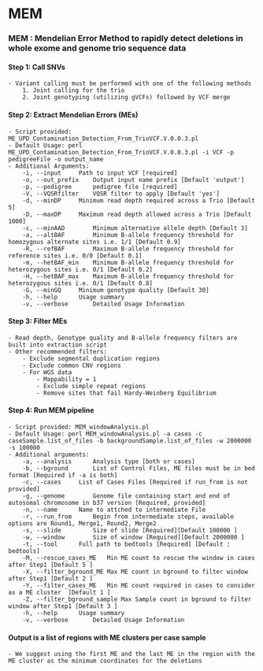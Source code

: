 # MEM
### MEM : Mendelian Error Method to rapidly detect deletions in whole exome and genome trio sequence data

#### Step 1: Call SNVs
	- Variant calling must be performed with one of the following methods
		1. Joint calling for the trio
		2. Joint genotyping (utilizing gVCFs) followed by VCF merge
		
#### Step 2: Extract Mendelian Errors (MEs) 
	- Script provided: ME_UPD_Contamination_Detection_From_TrioVCF.V.0.0.3.pl
	- Default Usage: perl ME_UPD_Contamination_Detection_From_TrioVCF.V.0.0.3.pl -i VCF -p pedigreeFile -o output_name
	- Additional Arguments:
		-i, --input		Path to input VCF [required]
		-o, --out_prefix	Output input name prefix [Default 'output']
		-p, --pedigree		pedigree file [required]
		-V, --VQSRfilter	VQSR filter to apply [Default 'yes']
		-d, --minDP		Minimum read depth required across a Trio [Default 5]
		-D, --maxDP		Maximum read depth allowed across a Trio [Default 1000]
		-c, --minAAD		Minimum alternative allele depth [Default 3]
		-a, --altBAF		Minimum B-allele frequency threshold for homozygous alternate sites i.e. 1/1 [Default 0.9]
		-R, --refBAF		Maximum B-allele frequency threshold for reference sites i.e. 0/0 [Default 0.1]
		-m, --hetBAF_min	Minimum B-allele frequency threshold for heterozygous sites i.e. 0/1 [Default 0.2]
		-H, --hetBAF_max	Maximum B-allele frequency threshold for heterozygous sites i.e. 0/1 [Default 0.8]
		-G, --minGQ		Minimum genotype quality [Default 30]
		-h, --help		Usage summary
		-v, --verbose		Detailed Usage Information

#### Step 3: Filter MEs
	- Read depth, Genotype quality and B-allele frequency filters are built into extraction script
	- Other recommended filters:
		- Exclude segmental duplication regions
		- Exclude common CNV regions
		- For WGS data
			- Mappability = 1
			- Exclude simple repeat regions
			- Remove sites that fail Hardy-Weinberg Equilibrium
			
#### Step 4: Run MEM pipeline
	- Script provided: MEM_windowAnalysis.pl
	- Default Usage: perl MEM_windowAnalysis.pl -a cases -c caseSample.list_of_files -b backgroundSample.list_of_files -w 2000000 -s 100000
	- Additional arguments:
		-a, --analysis		Analysis type [both or cases]
		-b, --bground		List of Control Files, ME files must be in bed format [Required if -a is both]
		-c, --cases		List of Cases Files [Required if run_from is not provided]
		-g, --genome		Genome file containing start and end of autosomal chromosome in b37 version [Required, provided]
		-n, --name		Name to attched to intermediate File
		-r, --run_from		Begin from intermediate steps, available options are Round1, Merge1, Round2, Merge2
		-s, --slide 		Size of slide [Required][Default 100000 ]
		-w, --window		Size of window [Required][Default 2000000 ]
		-t, --tool		Full path to bedtools [Required] [Default : bedtools]
		-M, --rescue_cases_ME 	Min ME count to rescue the window in cases after Step1 [Default 5 ]
		-X, --filter_bground_ME Max ME count in bground to filter window after Step1 [Default 2 ]	
		-Y, --filter_cases_ME 	Min ME count required in cases to consider as a ME cluster  [Default 1 ]
		-Z, --filter_bground_sample Max Sample count in bground to filter window after Step1 [Default 3 ]	
		-h, --help		Usage summary
		-v, --verbose		Detailed Usage Information
		
#### Output is a list of regions with ME clusters per case sample
	- We suggest using the first ME and the last ME in the region with the ME cluster as the minimum coordinates for the deletions 
	
	
	
	
	
	
